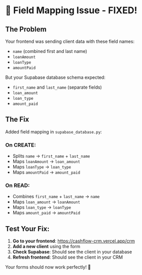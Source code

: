 # 🔧 Field Mapping Issue - FIXED!

## The Problem
Your frontend was sending client data with these field names:
- `name` (combined first and last name)
- `loanAmount` 
- `loanType`
- `amountPaid`

But your Supabase database schema expected:
- `first_name` and `last_name` (separate fields)
- `loan_amount`
- `loan_type` 
- `amount_paid`

## The Fix
Added field mapping in `supabase_database.py`:

### On CREATE:
- Splits `name` → `first_name` + `last_name`
- Maps `loanAmount` → `loan_amount`
- Maps `loanType` → `loan_type`
- Maps `amountPaid` → `amount_paid`

### On READ:
- Combines `first_name` + `last_name` → `name`
- Maps `loan_amount` → `loanAmount`
- Maps `loan_type` → `loanType`
- Maps `amount_paid` → `amountPaid`

## Test Your Fix:
1. **Go to your frontend**: https://cashflow-crm.vercel.app/crm
2. **Add a new client** using the form
3. **Check Supabase**: Should see the client in your database
4. **Refresh frontend**: Should see the client in your CRM

Your forms should now work perfectly! 🎉